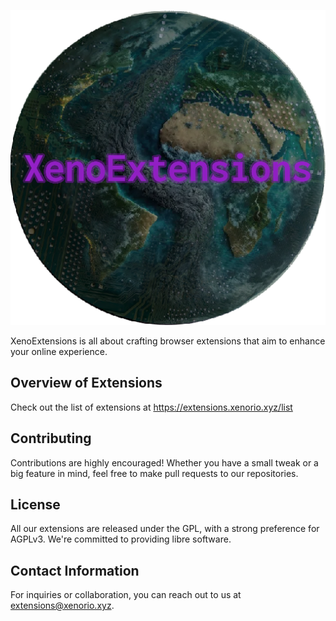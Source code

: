 ![XenoExtensions Logo](https://raw.githubusercontent.com/XenoExtensions/assets/main/logo/logo_512x512.png)

XenoExtensions is all about crafting browser extensions that aim to enhance your online experience.

## Overview of Extensions

Check out the list of extensions at https://extensions.xenorio.xyz/list

## Contributing

Contributions are highly encouraged! Whether you have a small tweak or a big feature in mind, feel free to make pull requests to our repositories.

## License

All our extensions are released under the GPL, with a strong preference for AGPLv3. We're committed to providing libre software.

## Contact Information

For inquiries or collaboration, you can reach out to us at [extensions@xenorio.xyz](mailto:extensions@xenorio.xyz).

